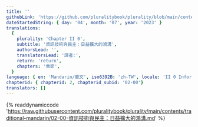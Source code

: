 ```yaml
---
title: ''
githubLink: 'https://github.com/pluralitybook/plurality/blob/main/contents/traditional-mandarin/02-00-資訊技術與民主：日益擴大的鴻溝.md'
dateStartedString: { day: '04', month: '07', year: '2023' }
translations:
  {
    plurality: 'Chapter II 0',
    subtitle: '資訊技術與民主：日益擴大的鴻溝',
    authorsLead: '',
    translatorsLead: '譯者:',
    return: 'return',
    chapters: '章節',
  }
language: { en: 'Mandarin/華文', iso6392B: 'zh-TW', locale: 'II 0 Information Technology and Democracy: a Widening Gulf' }
chapterid: { chapterid: 2, chapterid_subid: '02-00'}
translators: []
---
```

{% readdynamiccode 'https://raw.githubusercontent.com/pluralitybook/plurality/main/contents/traditional-mandarin/02-00-資訊技術與民主：日益擴大的鴻溝.md' %}
